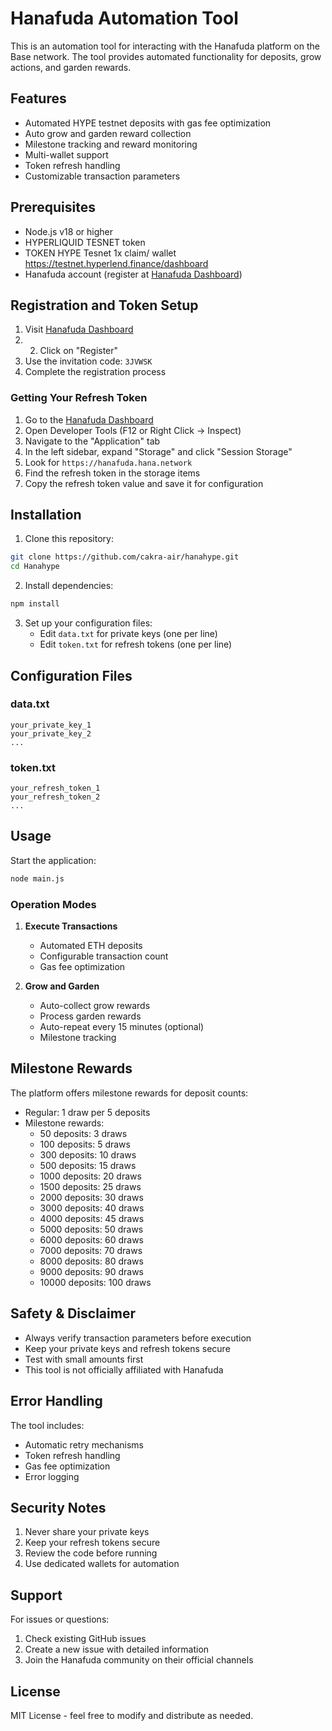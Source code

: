# Hanafuda Automation Tool

This is an automation tool for interacting with the Hanafuda platform on the Base network. The tool provides automated functionality for deposits, grow actions, and garden rewards.

## Features

- Automated HYPE testnet deposits with gas fee optimization
- Auto grow and garden reward collection
- Milestone tracking and reward monitoring
- Multi-wallet support
- Token refresh handling
- Customizable transaction parameters

## Prerequisites

- Node.js v18 or higher
- HYPERLIQUID TESNET token
- TOKEN HYPE Tesnet 1x claim/ wallet https://testnet.hyperlend.finance/dashboard
- Hanafuda account (register at [Hanafuda Dashboard](https://hanafuda.hana.network/dashboard))

## Registration and Token Setup

1. Visit [Hanafuda Dashboard](https://hanafuda.hana.network/dashboard)
2. 2. Click on "Register"
3. Use the invitation code: `3JVWSK`
4. Complete the registration process

### Getting Your Refresh Token

1. Go to the [Hanafuda Dashboard](https://hanafuda.hana.network/dashboard)
2. Open Developer Tools (F12 or Right Click -> Inspect)
3. Navigate to the "Application" tab
4. In the left sidebar, expand "Storage" and click "Session Storage"
5. Look for `https://hanafuda.hana.network`
6. Find the refresh token in the storage items
7. Copy the refresh token value and save it for configuration

## Installation

1. Clone this repository:

```bash
git clone https://github.com/cakra-air/hanahype.git
cd Hanahype
```

2. Install dependencies:

```bash
npm install
```

3. Set up your configuration files:
   - Edit `data.txt` for private keys (one per line)
   - Edit `token.txt` for refresh tokens (one per line)

## Configuration Files

### data.txt

```
your_private_key_1
your_private_key_2
...
```

### token.txt

```
your_refresh_token_1
your_refresh_token_2
...
```

## Usage

Start the application:

```bash
node main.js
```

### Operation Modes

1. **Execute Transactions**

   - Automated ETH deposits
   - Configurable transaction count
   - Gas fee optimization

2. **Grow and Garden**
   - Auto-collect grow rewards
   - Process garden rewards
   - Auto-repeat every 15 minutes (optional)
   - Milestone tracking

## Milestone Rewards

The platform offers milestone rewards for deposit counts:

- Regular: 1 draw per 5 deposits
- Milestone rewards:
  - 50 deposits: 3 draws
  - 100 deposits: 5 draws
  - 300 deposits: 10 draws
  - 500 deposits: 15 draws
  - 1000 deposits: 20 draws
  - 1500 deposits: 25 draws
  - 2000 deposits: 30 draws
  - 3000 deposits: 40 draws
  - 4000 deposits: 45 draws
  - 5000 deposits: 50 draws
  - 6000 deposits: 60 draws
  - 7000 deposits: 70 draws
  - 8000 deposits: 80 draws
  - 9000 deposits: 90 draws
  - 10000 deposits: 100 draws

## Safety & Disclaimer

- Always verify transaction parameters before execution
- Keep your private keys and refresh tokens secure
- Test with small amounts first
- This tool is not officially affiliated with Hanafuda

## Error Handling

The tool includes:

- Automatic retry mechanisms
- Token refresh handling
- Gas fee optimization
- Error logging

## Security Notes

1. Never share your private keys
2. Keep your refresh tokens secure
3. Review the code before running
4. Use dedicated wallets for automation

## Support

For issues or questions:

1. Check existing GitHub issues
2. Create a new issue with detailed information
3. Join the Hanafuda community on their official channels

## License

MIT License - feel free to modify and distribute as needed.
